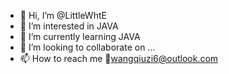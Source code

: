 - 👋 Hi, I’m @LittleWhtE
- 👀 I’m interested in JAVA
- 🌱 I’m currently learning JAVA
- 💞️ I’m looking to collaborate on ...
- 📫 How to reach me 📧wangqiuzi6@outlook.com

<!---
LittleWhtE/LittleWhtE is a ✨ special ✨ repository because its `README.md` (this file) appears on your GitHub profile.
You can click the Preview link to take a look at your changes.
--->
